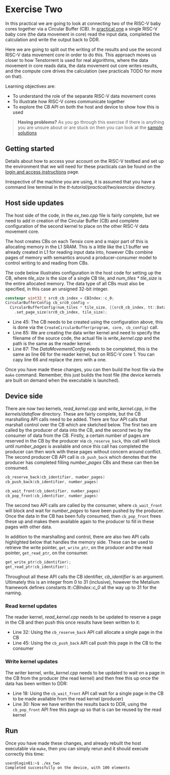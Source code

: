 # Exercise Two

In this practical we are going to look at connecting two of the RISC-V baby cores together via a Circular Buffer (CB). In [practical one](https://github.com/RISCVtestbed/tt-tutorial/tree/main/practical/one/exercise) a single RISC-V baby core (the data movement in core) read the input data, completed the calculation and write the output back to DDR. 

Here we are going to split out the writing of the results and use the second RISC-V data movement core in order to do this. This approach moves us closer to how Tenstorrent is used for real algorithms, where the data movement in core reads data, the data movement out core writes results, and the compute core drives the calculation (see practicals TODO for more on that).

Learning objectives are:

* To understand the role of the separate RISC-V data movement cores
* To illustrate how RISC-V cores communicate together
* To explore the CB API on both the host and device to show how this is used

>**Having problems?**
> As you go through this exercise if there is anything you are unsure about or are stuck on then you can look at the [sample solutions](../sample_solutions)

## Getting started

Details about how to access your account on the RISC-V testbed and set up the environment that we will need for these practicals can be found on the [login and access instructions](https://github.com/RISCVtestbed/tt-tutorial/blob/main/practical/general/RV-testbed.md) page.

Irrespective of the machine you are using, it is assumed that you have a command line terminal in the _tt-tutorial/practical/two/exercise_ directory.

## Host side updates

The host side of the code, in the _ex_two.cpp_ file is fairly complete, but we need to add in creation of the Circular Buffer (CB) and complete configuration of the second kernel to place on the other RISC-V data movement core.

The host creates CBs on each Tensix core and a major part of this is allocating memory in the L1 SRAM. This is a little like the L1 buffer we already created in L1 for reading input data into, however CBs combine pages of memory with semantics around a producer-consumer model to control writing to and reading from CBs. 

The code below illustrates configuration in the host code for setting up the CB, where _tile_size_ is the size of a single CB tile, and _num_tiles * tile_size_ is the entire allocated memory. The data type of all CBs must also be specified, in this case an unsigned 32-bit integer.

```c++
constexpr uint32_t src0_cb_index = CBIndex::c_0;
CircularBufferConfig cb_src0_config =
  CircularBufferConfig(num_tiles * tile_size, {{src0_cb_index, tt::DataFormat::UInt32}})
    .set_page_size(src0_cb_index, tile_size);
```

* Line 45: The CB needs to be created using the configuration above, this is done via the `CreateCircularBuffer(program, core, cb_config)` call.
* Line 85: We are creating the data writer kernel and need to specify the filename of the source code, the actual file is _write_kernel.cpp_ and the path is the same as the reader kernel.
* Line 87: The _DataMovementConfig_ needs to be completed, this is the same as line 66 for the reader kernel, but on RISC-V core 1. You can capy line 66 and replace the zero with a one.

Once you have made these changes, you can then build the host file via the `make` command. Remember, this just builds the host file (the device kernels are built on demand when the executable is launched).

## Device side

There are now two kernels, _read_kernel.cpp_ and _write_kernel.cpp_, in the _kernels/dataflow_ directory. These are fairly complete, but the CB marshalling API calls need to be added. There are four API calls that marshall control over the CB which are sketched below. The first two are called by the producer of data into the CB, and the second two by the consumer of data from the CB. Firstly, a certain number of pages are reserved in the CB by the producer via `cb_reserve_back`, this call will block until _number_pages_ is available and once this call has completed the producer can then work with these pages without concern around conflict. The second producer CB API call is `cb_push_back` which denotes that the producer has completed filling _number_pages_ CBs and these can then be consumed.

```c++
cb_reserve_back(cb_identifier, number_pages)
cb_push_back(cb_identifier, number_pages)

cb_wait_front(cb_identifier, number_pages)
cb_pop_front(cb_identifier, number_pages)
```

The second two API calls are called by the consumer, where `cb_wait_front` will block and wait for _number_pages_ to have been pushed by the producer. Once the data in the CB has been fully consumed, then `cb_pop_front` frees these up and makes them available again to the producer to fill in these pages with other data.

In addition to the marshalling and control, there are also two API calls highlighted below that handles the memory side. These can be used to retrieve the write pointer, `get_write_ptr`, on the producer and the read pointer, `get_read_ptr`, on the consumer. 

```c++
get_write_ptr(cb_identifier);
get_read_ptr(cb_identifier);
```

Throughout all these API calls the CB identifier, _cb_identifier_ is an argument. Ultimately this is an integer from 0 to 31 (inclusive), however the Metalium framework defines constants _tt::CBIndex::c_0_ all the way up to 31 for the naming.

### Read kernel updates

The reader kernel, _read_kernel.cpp_ needs to be updated to reserve a page in the CB and then push this once results have been written to it:

* Line 32: Using the `cb_reserve_back` API call allocate a single page in the CB
* Line 45: Using the `cb_push_back` API call push this page in the CB to the consumer

### Write kernel updates

The writer kernel, _write_kernel.cpp_ needs to be updated to wait on a page in the CB from the producer (the read kernel) and then free this up once the data has been written to DDR:

* Line 18: Using the `cb_wait_front` API call wait for a single page in the CB to be made available from the read kernel (producer)
* Line 30: Now we have written the results back to DDR, using the `cb_pop_front` API free this page up so that is can be reused by the read kernel

## Run

Once you have made these changes, and already rebuilt the host executable via `make`, then you can simply rerun and it should execute correctly this time:

```bash
user@login01:~$ ./ex_two
Completed successfully on the device, with 100 elements
```
